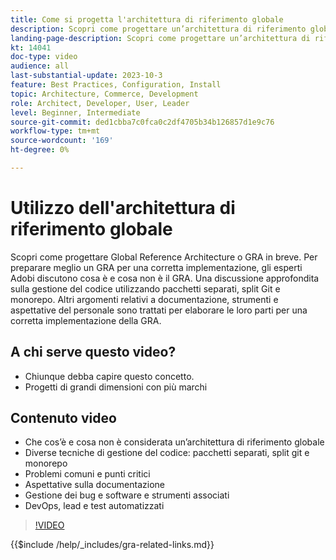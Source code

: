 ```yaml
---
title: Come si progetta l'architettura di riferimento globale
description: Scopri come progettare un’architettura di riferimento globale. Scopri tecniche e idee per garantire che il progetto Global Reference Architecture inizi sulla strada giusta
landing-page-description: Scopri come progettare un’architettura di riferimento globale con Adobe Commerce
kt: 14041
doc-type: video
audience: all
last-substantial-update: 2023-10-3
feature: Best Practices, Configuration, Install
topic: Architecture, Commerce, Development
role: Architect, Developer, User, Leader
level: Beginner, Intermediate
source-git-commit: ded1cbba7c0fca0c2df4705b34b126857d1e9c76
workflow-type: tm+mt
source-wordcount: '169'
ht-degree: 0%

---
```


# Utilizzo dell&#39;architettura di riferimento globale

Scopri come progettare Global Reference Architecture o GRA in breve. Per preparare meglio un GRA per una corretta implementazione, gli esperti Adobi discutono cosa è e cosa non è il GRA. Una discussione approfondita sulla gestione del codice utilizzando pacchetti separati, split Git e monorepo. Altri argomenti relativi a documentazione, strumenti e aspettative del personale sono trattati per elaborare le loro parti per una corretta implementazione della GRA.

## A chi serve questo video?

* Chiunque debba capire questo concetto.
* Progetti di grandi dimensioni con più marchi

## Contenuto video

* Che cos’è e cosa non è considerata un’architettura di riferimento globale
* Diverse tecniche di gestione del codice: pacchetti separati, split git e monorepo
* Problemi comuni e punti critici
* Aspettative sulla documentazione
* Gestione dei bug e software e strumenti associati
* DevOps, lead e test automatizzati

>[!VIDEO](https://video.tv.adobe.com/v/3424644?learn=on)

{{$include /help/_includes/gra-related-links.md}}
